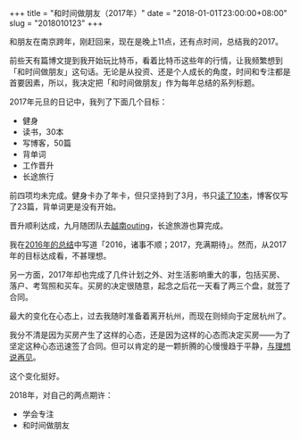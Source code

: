 +++
title = "和时间做朋友（2017年）"
date = "2018-01-01T23:00:00+08:00"
slug = "2018010123"
+++

和朋友在南京跨年，刚赶回来，现在是晚上11点，还有点时间，总结我的2017。

前些天有篇博文提到我开始玩比特币，看着比特币这些年的行情，让我频繁想到「和时间做朋友」这句话。无论是从投资、还是个人成长的角度，时间和专注都是首要因素，所以，我决定把「和时间做朋友」作为每年总结的系列标题。

2017年元旦的日记中，我列了下面几个目标：

* 健身
* 读书，30本
* 写博客，50篇
* 背单词
* 工作晋升
* 长途旅行

前四项均未完成。健身卡办了年卡，但只坚持到了3月，书只[读了10本](/book.html)，博客仅写了23篇，背单词更是没有开始。

晋升顺利达成，九月随团队去[越南outing](/blog/2017092415.html)，长途旅游也算完成。

我在[2016年的总结](/blog/2016123114.html)中写道「2016，诸事不顺；2017，充满期待」。然而，从2017年的目标达成看，不甚理想。

另一方面，2017年却也完成了几件计划之外、对生活影响重大的事，包括买房、落户、考驾照和买车。买房的决定很随意，起念之后花一天看了两三个盘，就签了合同。

最大的变化在心态上，过去我随时准备着离开杭州，而现在则倾向于定居杭州了。

我分不清是因为买房产生了这样的心态，还是因为这样的心态而决定买房——为了坚定这种心态迅速签了合同。但可以肯定的是一颗折腾的心慢慢趋于平静，[与理想说再见](/blog/2017012612.html)。

这个变化挺好。

2018年，对自己的两点期许：

* 学会专注
* 和时间做朋友



